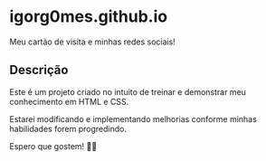# igorg0mes.github.io
Meu cartão de visita e minhas redes sociais!

## Descrição

Este é um projeto criado no intuito de treinar e demonstrar meu conhecimento em HTML e CSS.

Estarei modificando e implementando melhorias conforme minhas habilidades forem progredindo.

Espero que gostem! 👨‍💻
